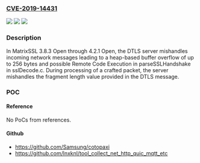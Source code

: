 ### [CVE-2019-14431](https://cve.mitre.org/cgi-bin/cvename.cgi?name=CVE-2019-14431)
![](https://img.shields.io/static/v1?label=Product&message=n%2Fa&color=blue)
![](https://img.shields.io/static/v1?label=Version&message=n%2Fa&color=blue)
![](https://img.shields.io/static/v1?label=Vulnerability&message=n%2Fa&color=brighgreen)

### Description

In MatrixSSL 3.8.3 Open through 4.2.1 Open, the DTLS server mishandles incoming network messages leading to a heap-based buffer overflow of up to 256 bytes and possible Remote Code Execution in parseSSLHandshake in sslDecode.c. During processing of a crafted packet, the server mishandles the fragment length value provided in the DTLS message.

### POC

#### Reference
No PoCs from references.

#### Github
- https://github.com/Samsung/cotopaxi
- https://github.com/lnxknl/tool_collect_net_http_quic_mqtt_etc

